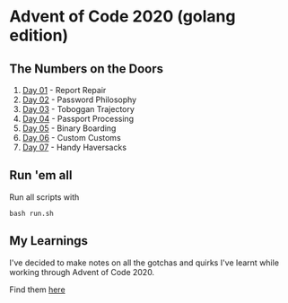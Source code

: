 # Advent of Code 2020 (golang edition)

## The Numbers on the Doors

1. [Day 01](day-01) - Report Repair
2. [Day 02](day-02) - Password Philosophy
3. [Day 03](day-03) - Toboggan Trajectory
4. [Day 04](day-04) - Passport Processing
5. [Day 05](day-05) - Binary Boarding
6. [Day 06](day-06) - Custom Customs
7. [Day 07](day-07) - Handy Haversacks

## Run 'em all

Run all scripts with 
```
bash run.sh
```

## My Learnings

I've decided to make notes on all the gotchas and quirks I've learnt while working through Advent of Code 2020.

Find them [here](LEARNINGS.md)
